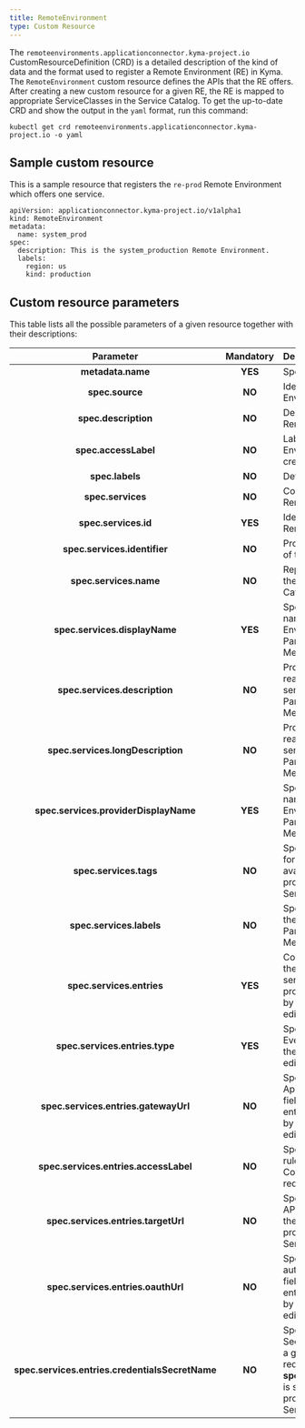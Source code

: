 ```yaml
---
title: RemoteEnvironment
type: Custom Resource
---
```


The `remoteenvironments.applicationconnector.kyma-project.io` CustomResourceDefinition (CRD) is a detailed description of the kind of data and the format used to register a Remote Environment (RE) in Kyma. The `RemoteEnvironment` custom resource defines the APIs that the RE offers. After creating a new custom resource for a given RE, the RE is mapped to appropriate ServiceClasses in the Service Catalog. To get the up-to-date CRD and show the output in the `yaml` format, run this command:

```
kubectl get crd remoteenvironments.applicationconnector.kyma-project.io -o yaml
```

## Sample custom resource

This is a sample resource that registers the `re-prod` Remote Environment which offers one service.

```
apiVersion: applicationconnector.kyma-project.io/v1alpha1
kind: RemoteEnvironment
metadata:
  name: system_prod
spec:
  description: This is the system_production Remote Environment.
  labels:
    region: us
    kind: production
```

## Custom resource parameters

This table lists all the possible parameters of a given resource together with their descriptions:

| Parameter   |      Mandatory      |  Description |
|:----------:|:-------------:|:------|
| **metadata.name** |    **YES**   | Specifies the name of the CR. |
| **spec.source** |    **NO**   | Identifies the Remote Environment in the cluster. |
| **spec.description** |    **NO**   | Describes the connected Remote Environment.  |
| **spec.accessLabel** |    **NO**   | Labels the RE when an EnvironmentMapping is created. |
| **spec.labels** |    **NO**   | Defines the labels of the RE. |
| **spec.services** |    **NO**   | Contains all services that the Remote Environment provides. |
| **spec.services.id** |    **YES**   | Identifies the service that the Remote Environment provides. |
| **spec.services.identifier** |    **NO**   | Provides an additional identifier of the ServiceClass. |
| **spec.services.name** |    **NO**   | Represents a unique name of the service used by the Service Catalog. |
| **spec.services.displayName** |    **YES**   | Specifies a human-readable name of the Remote Environment service. Parameter provided by the Metadata Service, do not edit. |
| **spec.services.description** |    **NO**   | Provides a short, human-readable description of the service offered by the RE. Parameter provided by the Metadata Service, do not edit. |
| **spec.services.longDescription** |    **NO**   | Provides a longer, human-readable description of the service offered by the RE. Parameter provided by the Metadata Service, do not edit. |
| **spec.services.providerDisplayName** |    **YES**   | Specifies a human-readable name of the Remote Environment service provider. Parameter provided by the Metadata Service, do not edit. |
| **spec.services.tags** |    **NO**   | Specifies additional tags used for better documentation of the available APIs. Parameter provided by the Metadata Service, do not edit. |
| **spec.services.labels** |    **NO**   | Specifies additional labels for the service offered by the RE. Parameter provided by the Metadata Service, do not edit. |
| **spec.services.entries** |    **YES**   | Contains the information about the APIs and Events that the service offered by the RE provides. Parameter provided by the Metadata Service, do not edit. |
| **spec.services.entries.type** |    **YES**   | Specifies the entry type: API or Event. Parameter provided by the Metadata Service, do not edit. |
| **spec.services.entries.gatewayUrl** |    **NO**   | Specifies the URL of the Application Connector. This field is required for the API entry type. Parameter provided by the Metadata Service, do not edit. |
| **spec.services.entries.accessLabel** |    **NO**   | Specifies the label used in Istio rules in the Application Connector. This field is required for the API entry type. |
| **spec.services.entries.targetUrl** |    **NO**   | Specifies the URL of a given API. This field is required for the API entry type. Parameter provided by the Metadata Service, do not edit. |
| **spec.services.entries.oauthUrl** |    **NO**   | Specifies the URL used to authorize with a given API. This field is required for the API entry type. Parameter provided by the Metadata Service, do not edit. |
| **spec.services.entries.credentialsSecretName** |    **NO**   | Specifies the name of the Secret which allows you to call a given API. This field is required if the **spec.services.entries.oauthUrl** is specified. Parameter provided by the Metadata Service, do not edit. |
